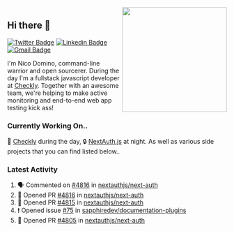 <img align="right" src="https://user-images.githubusercontent.com/7415984/172472491-91b16eac-fa22-4ecf-92df-d687139fd1f9.gif" width="240" />

## Hi there 👋

[![Twitter Badge](https://img.shields.io/badge/-@ndom91-1ca0f1?style=flat-square&labelColor=1ca0f1&logo=twitter&logoColor=white&link=https://twitter.com/ndom91)](https://twitter.com/ndom91) [![Linkedin Badge](https://img.shields.io/badge/-ndom91-blue?style=flat-square&logo=Linkedin&logoColor=white&link=https://www.linkedin.com/in/ndom91/)](https://www.linkedin.com/in/ndom91/) [![Gmail Badge](https://img.shields.io/badge/-yo@ndo.dev-c14438?style=flat-square&logo=mail.ru&logoColor=white&link=mailto:yo@ndo.dev)](mailto:yo@ndo.dev)

I'm Nico Domino, command-line warrior and open sourcerer. During the day I'm a fullstack javascript developer at [Checkly](https://checklyhq.com). Together with an awesome team, we're helping to make active monitoring and end-to-end web app testing kick ass!

### Currently Working On..

🦝 [Checkly](https://checklyhq.com) during the day, 🔒 [NextAuth.js](https://github.com/nextauthjs/next-auth) at night. As well as various side projects that you can find listed below..

<!--START_SECTION_PROFILE_VIEWS:readme-info-->
<!--END_SECTION_PROFILE_VIEWS:readme-info-->

<!--START_SECTION_DAILY_COMMIT:readme-info-->
<!--END_SECTION_DAILY_COMMIT:readme-info-->

<!--START_SECTION_WEEKLY_COMMIT:readme-info-->
<!--END_SECTION_WEEKLY_COMMIT:readme-info-->

### Latest Activity

<!--START_SECTION:activity-->
1. 🗣 Commented on [#4816](https://github.com/nextauthjs/next-auth/issues/4816) in [nextauthjs/next-auth](https://github.com/nextauthjs/next-auth)
2. 💪 Opened PR [#4816](https://github.com/nextauthjs/next-auth/pull/4816) in [nextauthjs/next-auth](https://github.com/nextauthjs/next-auth)
3. 💪 Opened PR [#4815](https://github.com/nextauthjs/next-auth/pull/4815) in [nextauthjs/next-auth](https://github.com/nextauthjs/next-auth)
4. ❗️ Opened issue [#75](https://github.com/sapphiredev/documentation-plugins/issues/75) in [sapphiredev/documentation-plugins](https://github.com/sapphiredev/documentation-plugins)
5. 💪 Opened PR [#4805](https://github.com/nextauthjs/next-auth/pull/4805) in [nextauthjs/next-auth](https://github.com/nextauthjs/next-auth)
<!--END_SECTION:activity-->
